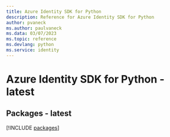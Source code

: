 ```yaml
---
title: Azure Identity SDK for Python
description: Reference for Azure Identity SDK for Python
author: pvaneck
ms.author: paulvaneck
ms.data: 03/07/2023
ms.topic: reference
ms.devlang: python
ms.service: identity
---
```

# Azure Identity SDK for Python - latest
## Packages - latest
[!INCLUDE [packages](identity-index.md)]